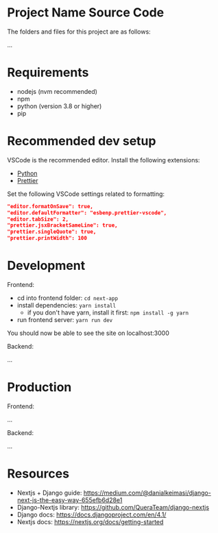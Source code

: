 # Project Name Source Code

The folders and files for this project are as follows:

...

# Requirements

- nodejs (nvm recommended)
- npm
- python (version 3.8 or higher)
- pip

# Recommended dev setup

VSCode is the recommended editor.
Install the following extensions:

- [Python](https://marketplace.visualstudio.com/items?itemName=ms-python.python)
- [Prettier](https://marketplace.visualstudio.com/items?itemName=esbenp.prettier-vscode)

Set the following VSCode settings related to formatting:

```json
"editor.formatOnSave": true,
"editor.defaultFormatter": "esbenp.prettier-vscode",
"editor.tabSize": 2,
"prettier.jsxBracketSameLine": true,
"prettier.singleQuote": true,
"prettier.printWidth": 100
```

# Development

Frontend:

- cd into frontend folder: `cd next-app`
- install dependencies: `yarn install`
  - if you don't have yarn, install it first: `npm install -g yarn`
- run frontend server: `yarn run dev`

You should now be able to see the site on localhost:3000

Backend:

...

# Production

Frontend:

...

Backend:

...

# Resources

- Nextjs + Django guide: https://medium.com/@danialkeimasi/django-next-js-the-easy-way-655efb6d28e1
- Django-Nextjs library: https://github.com/QueraTeam/django-nextjs
- Django docs: https://docs.djangoproject.com/en/4.1/
- Nextjs docs: https://nextjs.org/docs/getting-started
